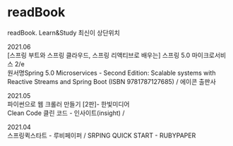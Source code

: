 # readBook
readBook. Learn&amp;Study
최신이 상단위치  


2021.06  
[스프링 부트와 스프링 클라우드, 스프링 리액티브로 배우는] 스프링 5.0 마이크로서비스 2/e  
원서명Spring 5.0 Microservices - Second Edition: Scalable systems with Reactive Streams and Spring Boot (ISBN 9781787127685)  / 에이콘 출판사


2021.05  
파이썬으로 웹 크롤러 만들기 \[2판\]- 한빛미디어  
Clean Code 클린 코드 - 인사이트(insight) /



2021.04  
스프링퀵스타트 - 루비페이퍼 / SRPING QUICK START - RUBYPAPER





